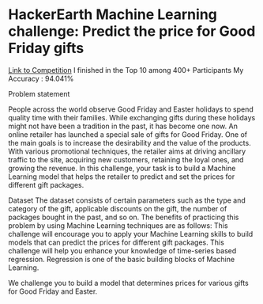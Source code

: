 # HackerEarth Machine Learning challenge: Predict the price for Good Friday gifts

[Link to Competition](https://www.hackerearth.com/challenges/competitive/hackerearth-machine-learning-challenge-predict-price-good-friday-gifts/)
I finished in the Top 10 among 400+ Participants
My Accuracy : 94.041%

Problem statement

People across the world observe Good Friday and Easter holidays to spend quality time with their families. While exchanging gifts during these holidays might not have been a tradition in the past, it has become one now.
An online retailer has launched a special sale of gifts for Good Friday. One of the main goals is to increase the desirability and the value of the products. With various promotional techniques, the retailer aims at driving ancillary traffic to the site, acquiring new customers, retaining the loyal ones, and growing the revenue. 
In this challenge, your task is to build a Machine Learning model that helps the retailer to predict and set the prices for different gift packages.

Dataset
The dataset consists of certain parameters such as the type and category of the gift, applicable discounts on the gift, the number of packages bought in the past, and so on.
The benefits of practicing this problem by using Machine Learning techniques are as follows:
This challenge will encourage you to apply your Machine Learning skills to build models that can predict the prices for different gift packages.
This challenge will help you enhance your knowledge of time-series based regression. Regression is one of the basic building blocks of Machine Learning.

We challenge you to build a model that determines prices for various gifts for Good Friday and Easter.